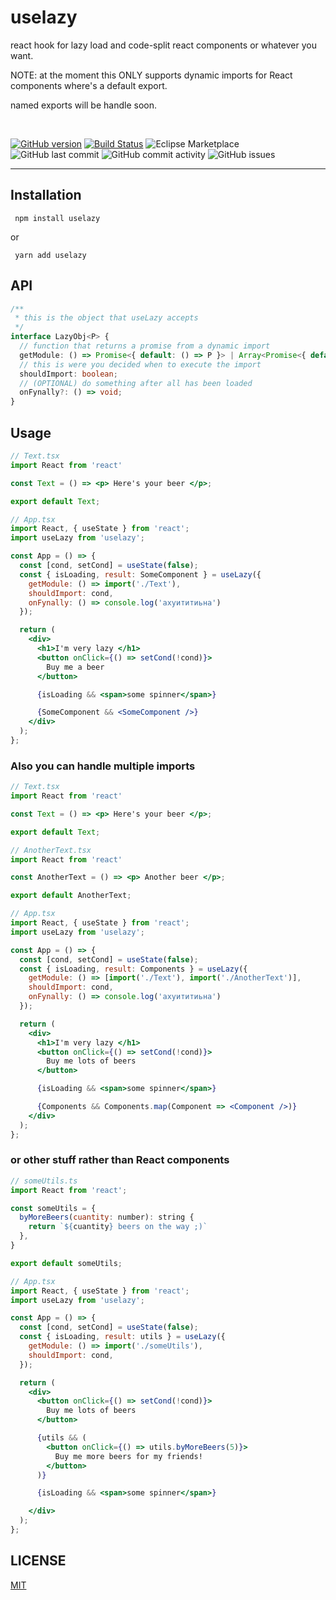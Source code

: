 # uselazy

react hook for lazy load and code-split react components or whatever you want.

NOTE: at the moment this ONLY supports dynamic imports for React components where's a default export.

named exports will be handle soon.

<br />

[![GitHub version](https://badge.fury.io/gh/aneurysmjs%2Fuselazy.svg)](https://badge.fury.io/gh/aneurysmjs%2Fuselazy) [![Build Status](https://travis-ci.org/aneurysmjs/uselazy.png?branch=master)](https://travis-ci.org/aneurysmjs/uselazy) ![Eclipse Marketplace](https://img.shields.io/eclipse-marketplace/last-update/uselazy.svg) ![GitHub last commit](https://img.shields.io/github/last-commit/aneurysmjs/uselazy.svg) ![GitHub commit activity](https://img.shields.io/github/commit-activity/m/aneurysmjs/uselazy.svg) ![GitHub issues](https://img.shields.io/github/issues/aneurysmjs/uselazy.svg)

<hr />

## Installation

```
 npm install uselazy
```

or 

```
 yarn add uselazy
```

## API

```typescript 
/**
 * this is the object that useLazy accepts
 */
interface LazyObj<P> {
  // function that returns a promise from a dynamic import
  getModule: () => Promise<{ default: () => P }> | Array<Promise<{ default: () => P }>>;
  // this is were you decided when to execute the import
  shouldImport: boolean;
  // (OPTIONAL) do something after all has been loaded
  onFynally?: () => void;
}
```
## Usage

``` jsx
// Text.tsx
import React from 'react'

const Text = () => <p> Here's your beer </p>;

export default Text;

// App.tsx
import React, { useState } from 'react';
import useLazy from 'uselazy';

const App = () => {
  const [cond, setCond] = useState(false);
  const { isLoading, result: SomeComponent } = useLazy({
    getModule: () => import('./Text'),
    shouldImport: cond,
    onFynally: () => console.log('ахуититиьна')
  });

  return (
    <div>
      <h1>I'm very lazy </h1>
      <button onClick={() => setCond(!cond)}>
        Buy me a beer 
      </button>

      {isLoading && <span>some spinner</span>}

      {SomeComponent && <SomeComponent />}
    </div>
  );
};
```

### Also you can handle multiple imports

``` jsx
// Text.tsx
import React from 'react'

const Text = () => <p> Here's your beer </p>;

export default Text;

// AnotherText.tsx
import React from 'react'

const AnotherText = () => <p> Another beer </p>;

export default AnotherText;

// App.tsx
import React, { useState } from 'react';
import useLazy from 'uselazy';

const App = () => {
  const [cond, setCond] = useState(false);
  const { isLoading, result: Components } = useLazy({
    getModule: () => [import('./Text'), import('./AnotherText')],
    shouldImport: cond,
    onFynally: () => console.log('ахуититиьна')
  });

  return (
    <div>
      <h1>I'm very lazy </h1>
      <button onClick={() => setCond(!cond)}>
        Buy me lots of beers
      </button>

      {isLoading && <span>some spinner</span>}

      {Components && Components.map(Component => <Component />)}
    </div>
  );
};
```
### or other stuff rather than React components

``` jsx
// someUtils.ts
import React from 'react';

const someUtils = {
  byMoreBeers(cuantity: number): string {
    return `${cuantity} beers on the way ;)`
  },
}

export default someUtils;

// App.tsx
import React, { useState } from 'react';
import useLazy from 'uselazy';

const App = () => {
  const [cond, setCond] = useState(false);
  const { isLoading, result: utils } = useLazy({
    getModule: () => import('./someUtils'),
    shouldImport: cond,
  });

  return (
    <div>
      <button onClick={() => setCond(!cond)}>
        Buy me lots of beers
      </button>

      {utils && (
        <button onClick={() => utils.byMoreBeers(5)}>
          Buy me more beers for my friends!
        </button>
      )}

      {isLoading && <span>some spinner</span>}

    </div>
  );
};
```

## LICENSE

[MIT](LICENSE)
